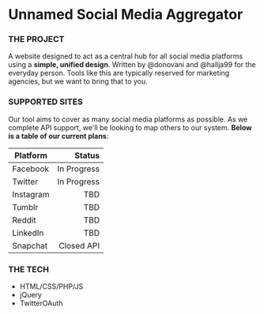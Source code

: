 # Unnamed Social Media Aggregator

### THE PROJECT
A website designed to act as a central hub for all social media platforms using a **simple, unified design**. Written by @donovani and @hallja99 for the everyday person. Tools like this are typically reserved for marketing agencies, but we want to bring that to you.

### SUPPORTED SITES
Our tool aims to cover as many social media platforms as possible. As we complete API support, we'll be looking to map others to our system. **Below is a table of our current plans**:

| Platform  | Status      |
| --------- | ----------: |
| Facebook  | In Progress |
| Twitter   | In Progress |
| Instagram | TBD         |
| Tumblr    | TBD         |
| Reddit    | TBD         |
| LinkedIn  | TBD         |
| Snapchat  | Closed API  |

### THE TECH
- HTML/CSS/PHP/JS
- jQuery
- TwitterOAuth
